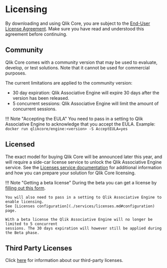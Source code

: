 # Licensing

By downloading and using Qlik Core, you are subject to the [End-User License Agreement](../beta.md).
Make sure you have read and understood this agreement before continuing.

## Community

Qlik Core comes with a community version that may be used to evaluate,
develop, or test solutions. Note that it cannot be used for commercial purposes.

The current limitations are applied to the community version:

* 30 day expiration: Qlik Associative Engine will expire 30 days after the version has been released.
* 5 concurrent sessions: Qlik Associative Engine will limit the amount of concurrent sessions.

!!! Note "Accepting the EULA"
    You need to pass in a setting to Qlik Associative Engine to acknowledge that
    you accept the EULA. Example: `docker run qlikcore/engine:<version> -S AcceptEULA=yes`

## Licensed

The exact model for buying Qlik Core will be announced later this year, and will require
a side-car license service to unlock the Qlik Associative Engine service. See the
[Licenses service documentation](./services/licenses.md) for additional information and how you can
prepare your solution for Qlik Core licensing.

!!! Note "Getting a beta license"
    During the beta you can get a license by [filling out this form](./license-registration.md).

    You will also need to pass in a setting to Qlik Associative Engine to enable licensing.
    See [Licenses configuration](./services/licenses.md#configuration) page.

    With a beta license the Qlik Associative Engine will no longer be limited to 5 concurrent
    sessions. The 30 days expiration will however still be applied during the Beta phase.

## Third Party Licenses

Click [here](./third-party-licenses) for information about our third-party licenses.
